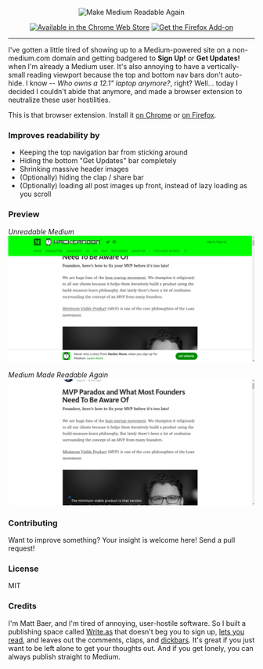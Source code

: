 <p align="center">
	<img src="https://baer.works/image/MMRA-marquee.png" alt="Make Medium Readable Again" />
</p>
<p align="center">
	<a href="https://chrome.google.com/webstore/detail/kljjfejkagofbgklifblndjelgabcmig"><img src="https://baer.works/image/CWS.png" alt="Available in the Chrome Web Store" /></a>
	<a href="https://addons.mozilla.org/addon/make-medium-readable-again/"><img src="https://baer.works/image/AMO.png" alt="Get the Firefox Add-on" /></a>
</p>
<hr />

I've gotten a little tired of showing up to a Medium-powered site on a non-medium.com domain and getting badgered to **Sign Up!** or **Get Updates!** when I'm already a Medium user. It's also annoying to have a vertically-small reading viewport because the top and bottom nav bars don't auto-hide. I know -- _Who owns a 12.1" laptop anymore?_, right? Well... today I decided I couldn't abide that anymore, and made a browser extension to neutralize these user hostilities.

This is that browser extension. Install it [on Chrome](https://chrome.google.com/webstore/detail/kljjfejkagofbgklifblndjelgabcmig) or [on Firefox](https://addons.mozilla.org/addon/make-medium-readable-again/).

### Improves readability by

* Keeping the top navigation bar from sticking around
* Hiding the bottom "Get Updates" bar completely
* Shrinking massive header images
* (Optionally) hiding the clap / share bar
* (Optionally) loading all post images up front, instead of lazy loading as you scroll

### Preview

_Unreadable Medium_
<kbd>![Medium: unreadable](before.png)</kbd>

_Medium Made Readable Again_
<kbd>![Medium Made Readable Again](after.png)</kbd>

### Contributing

Want to improve something? Your insight is welcome here! Send a pull request!

### License

MIT

### Credits

I'm Matt Baer, and I'm tired of annoying, user-hostile software. So I built a publishing space called [Write.as](https://write.as) that doesn't beg you to sign up, [lets you read](https://read.write.as), and leaves out the comments, claps, and [dickbars](https://daringfireball.net/2017/06/medium_dickbars). It's great if you just want to be left alone to get your thoughts out. And if you get lonely, you can always publish straight to Medium.
